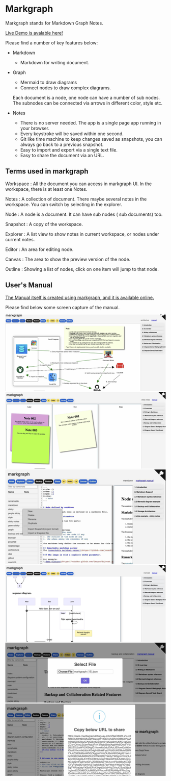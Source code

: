 # Markgraph

Markgraph stands for Markdown Graph Notes.

[Live Demo is avalable here!](http://awis.me/diagram/)

Please find a number of key features below:

- Markdown
	- Markdown for writing document.
- Graph
	- Mermaid to draw diagrams
	- Connect nodes to draw complex diagrams.
    
    Each document is a node, one node can have a number of sub nodes. The subnodes can be connected via arrows in different color, style etc.
- Notes
	- There is no server needed. The app is a single page app running in your browser.
    - Every keystroke will be saved within one second.
    - Git like time machine to keep changes saved as snapshots, you can always go back to a previous snapshot.
	- Easy to import and export via a single text file.
	- Easy to share the document via an URL.
    
## Terms used in markgraph

Workspace
:  All the document you can access in markgraph UI. In the workspace, there is at least one Notes.

Notes
:  A collection of document. There maybe several notes in the workspace. You can switch by selecting in the explorer. 

Node
:  A node is a document. It can have sub nodes ( sub documents) too.

Snapshot
:  A copy of the workspace.

Explorer
:  A list view to show notes in current workspace, or nodes under current notes.

Editor
:  An area for editing node. 

Canvas
:  The area to show the preview version of the node.

Outline
:  Showing a list of nodes, click on one item will jump to that node.

## User's Manual

[The Manual itself is created using markgraph, and it is available online.](http://awis.me/diagram/) 

Please find below some screen capture of the manual.

![architecture](doc/architecture.jpg)
![tasks](doc/tasks.jpg)
![markgraph](doc/markgraph.jpg)
![mermaid](doc/mermaid.jpg)
![import](doc/import.jpg)
![share](doc/share.jpg)



